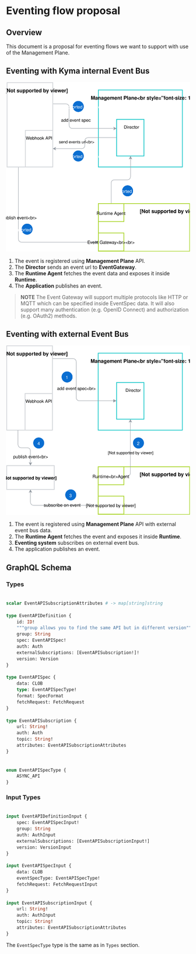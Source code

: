 # Eventing flow proposal

## Overview

This document is a proposal for eventing flows we want to support with use of the Management Plane.

## Eventing with Kyma internal Event Bus

![Management Plane Components](assets/internal-event-flow.svg)

1. The event is registered using **Management Plane** API.
2. The **Director** sends an event url to **EventGateway**.
3. The **Runtime Agent** fetches the event data and exposes it inside **Runtime**.  
4. The **Application** publishes an event.

>**NOTE** The Event Gateway will support multiple protocols like HTTP or MQTT which can be specified inside EventSpec data.
It will also support many authentication (e.g. OpenID Connect) and authorization (e.g. OAuth2) methods.
## Eventing with external Event Bus

![Management Plane Components](assets/external-event-flow.svg)

1. The event is registered using **Management Plane** API with external event bus data.
2. The **Runtime Agent** fetches the event and exposes it inside **Runtime**.
3. **Eventing system** subscribes on external event bus.
4. The application publishes an event.

## GraphQL Schema  

### Types
```graphql

scalar EventAPISubscriptionAttributes # -> map[string]string

type EventAPIDefinition {
    id: ID!
    """group allows you to find the same API but in different version"""
    group: String
    spec: EventAPISpec!
    auth: Auth
    externalSubscriptions: [EventAPISubscription!]!
    version: Version
}

type EventAPISpec {
    data: CLOB
    type: EventAPISpecType!
    format: SpecFormat
    fetchRequest: FetchRequest
}

type EventAPISubscription {
    url: String!
    auth: Auth
    topic: String!
    attributes: EventAPISubscriptionAttributes
}


enum EventAPISpecType {
    ASYNC_API
}

```

### Input Types

```graphql

input EventAPIDefinitionInput {
    spec: EventAPISpecInput!
    group: String
    auth: AuthInput
    externalSubscriptions: [EventAPISubscriptionInput!]
    version: VersionInput
}

input EventAPISpecInput {
    data: CLOB
    eventSpecType: EventAPISpecType!
    fetchRequest: FetchRequestInput
}

input EventAPISubscriptionInput {
    url: String!
    auth: AuthInput
    topic: String!
    attributes: EventAPISubscriptionAttributes
}
```

The `EventSpecType` type is the same as in `Types` section.